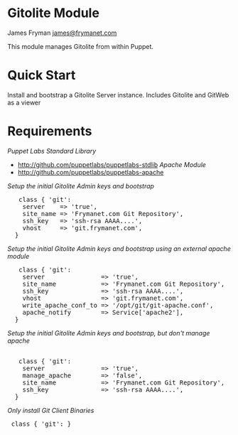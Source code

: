 # Gitolite Module

James Fryman <james@frymanet.com>

This module manages Gitolite from within Puppet.

# Quick Start

Install and bootstrap a Gitolite Server instance. Includes 
Gitolite and GitWeb as a viewer

# Requirements
_Puppet Labs Standard Library_
- http://github.com/puppetlabs/puppetlabs-stdlib
_Apache Module_
- http://github.com/puppetlabs/puppetlabs-apache

*Setup the initial Gitolite Admin keys and bootstrap* 
<pre>
   class { 'git':
    server    => 'true',
    site_name => 'Frymanet.com Git Repository',
    ssh_key   => 'ssh-rsa AAAA....',
    vhost     => 'git.frymanet.com',
  }
</pre>

*Setup the initial Gitolite Admin keys and bootstrap using an external apache module* 
<pre>
   class { 'git':
    server               => 'true',
    site_name            => 'Frymanet.com Git Repository',
    ssh_key              => 'ssh-rsa AAAA....',
    vhost                => 'git.frymanet.com',
    write_apache_conf_to => '/opt/git/git-apache.conf',
    apache_notify        => Service['apache2'],
  }
</pre>

*Setup the initial Gitolite Admin keys and bootstrap, but don't manage apache*
<pre> 
   class { 'git':
    server               => 'true',
    manage_apache        => 'false',
    site_name            => 'Frymanet.com Git Repository',
    ssh_key              => 'ssh-rsa AAAA....',
  }
</pre>

*Only install Git Client Binaries*
<pre>
 class { 'git': }
</pre>